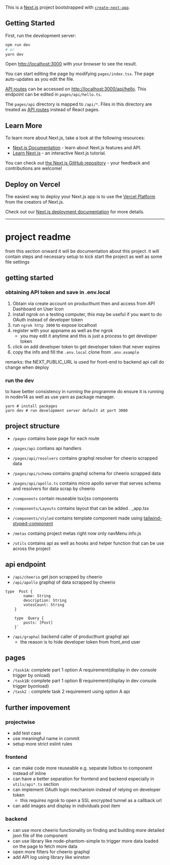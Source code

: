 This is a [Next.js](https://nextjs.org/) project bootstrapped with [`create-next-app`](https://github.com/vercel/next.js/tree/canary/packages/create-next-app).

## Getting Started

First, run the development server:

```bash
npm run dev
# or
yarn dev
```

Open [http://localhost:3000](http://localhost:3000) with your browser to see the result.

You can start editing the page by modifying `pages/index.tsx`. The page auto-updates as you edit the file.

[API routes](https://nextjs.org/docs/api-routes/introduction) can be accessed on [http://localhost:3000/api/hello](http://localhost:3000/api/hello). This endpoint can be edited in `pages/api/hello.ts`.

The `pages/api` directory is mapped to `/api/*`. Files in this directory are treated as [API routes](https://nextjs.org/docs/api-routes/introduction) instead of React pages.

## Learn More

To learn more about Next.js, take a look at the following resources:

- [Next.js Documentation](https://nextjs.org/docs) - learn about Next.js features and API.
- [Learn Next.js](https://nextjs.org/learn) - an interactive Next.js tutorial.

You can check out [the Next.js GitHub repository](https://github.com/vercel/next.js/) - your feedback and contributions are welcome!

## Deploy on Vercel

The easiest way to deploy your Next.js app is to use the [Vercel Platform](https://vercel.com/new?utm_medium=default-template&filter=next.js&utm_source=create-next-app&utm_campaign=create-next-app-readme) from the creators of Next.js.

Check out our [Next.js deployment documentation](https://nextjs.org/docs/deployment) for more details.

--- 
# project readme
from this section onward it will be documentation about this project. it will contain steps and necessary setup to kick start the project as well as some file settings

## getting started

### obtaining API token and save in .env.local

1. Obtain via create account on producthunt then and access from API Dashboard on User Icon
2. install ngrok on a testing computer, this may be useful if you want to do OAuth instead of developer token
3. run `ngrok http 3000` to expose localhost
4. register with your appname as well as the ngrok
    - you may edit it anytime and this is just a process to get developer token
5. click on add developer token to get developer token that never expires
6. copy the info and fill the `.env.local` clone from `.env.example`

remarks: the NEXT_PUBLIC_URL is used for front-end to backend api call do change when deploy
### run the dev
to have better consistency in running the programme do ensure it is running in nodev14 as well as use yarn as package manager. 
```
yarn # install packages  
yarn dev # run development server default at port 3000
```
## project structure
- `/pages` contains base page for each route
- `/pages/api` contians api handlers
- `/pages/api/resolvers` contains graphql resolver for cheerio scrapped data
- `/pages/api/schema` contains graphql schema for cheerio scrapped data
- `/pages/api/apollo.ts` contains micro apollo server that serves schema and resolvers for data scrap by cheerio

- `/components` contain reuseable tsx/jsx components
- `/components/Layouts` contains layout that can be added . _app.tsx
- `/components/styled` contains template component made using [tailwind-styped-component](https://www.npmjs.com/package/tailwind-styled-components)
- `/metas` containg project metas right now only navMenu info.js
- `/utils` contains api as well as hooks and helper function that can be use across the project

## api endpoint
- `/api/cheerio` get json scrapped by cheerio
- `/api/apollo` graphql of data scrapped by cheerio
```
type  Post {
        name: String
        description: String
        votesCount: String
    }

    type  Query {
        posts: [Post]
    }`

```
- `/api/graphal` backend caller of producthunt graphql api 
    - the reason is to hide developer token from front_end user

## pages
- `/task1A`: complete part 1 option A requirement(display in dev console trigger by onload)
- `/task1B`: complete part 1 option B requirement(display in dev console trigger byonload)
- `/task2 `: complete task 2 requirement using option A api


## further impovement
### projectwise
- add test case
- use meaningful name in commit
- setup more strict eslint rules
### frontend
- can make code more reuseable e.g. separate listbox to component instead of inline
- can have a better separation for frontend and backend especially in `utils/api*.ts` section
- can implement OAuth login mechanism instead of relying on developer token
    - this requires ngrok to open a SSL encrypted tunnel as a callback url
- can add images and display in individuals post item
### backend
- can use more cheerio functionality on finding and building more detailed json file of the component
- can use library like node-phantom-simple to trigger more data loaded on the page to fetch more data
- open more filters for cheerio graphql
- add API log using library like winston